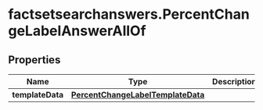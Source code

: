 # factsetsearchanswers.PercentChangeLabelAnswerAllOf

## Properties

Name | Type | Description | Notes
------------ | ------------- | ------------- | -------------
**templateData** | [**PercentChangeLabelTemplateData**](PercentChangeLabelTemplateData.md) |  | 


